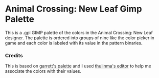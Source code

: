# Animal Crossing: New Leaf Gimp Palette
This is a .gpl GIMP palette of the colors in the Animal Crossing: New Leaf designer.
The palette is ordered into groups of nine like the color picker in game and each color is labeled with its value in the pattern binaries.

### Credits
This is based on [garrett's palette](https://github.com/garrett/Animal-Crossing-design/blob/master/palette/AC-NL.gpl) and I used [thulinma's editor](http://www.thulinma.com/acnl/) to help me associate the colors with their values.
